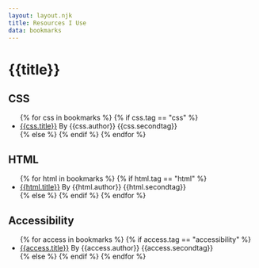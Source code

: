 ```yaml
---
layout: layout.njk
title: Resources I Use
data: bookmarks
---
```

<h1 class="text-3xl font-bold text-gray-700 uppercase">{{title}}</h1>

<article class="my-6">
<h2 class="text-2xl font-bold text-yellow-800"> CSS</h2>
<ul>
{% for css in bookmarks %}
{% if css.tag == "css" %}
<li class="p-3 bg-gray-50"><a href="{{css.url}}" aria-label="{{css.aria}}">{{css.title}}</a><span class="text-sm pl-8"> By {{css.author}}</span> <span class="float-none md:float-right  text-xs p-1 bg-yellow-400" aria-label="{{css.title}} is also in the category of {{css.secondtag}}">{{css.secondtag}}</li>
{% else %}
{% endif %}
{% endfor %}
</ul> 
</article> 

<article class="my-6">
<h2 class="text-2xl font-bold text-yellow-800"> HTML</h2>
<ul>
{% for html in bookmarks %}
{% if html.tag == "html" %}
<li class="bg-gray-50 p-3"><a href="{{html.url}}" aria-label="{{html.aria}}">{{html.title}}</a><span class="text-sm pl-8"> By {{html.author}}</span> <span class="float-none md:float-right text-xs p-1 bg-yellow-400" aria-label="{{html.title}} is also in the category of {{html.secondtag}}">{{html.secondtag}}</span></li> 
{% else %}
{% endif %}
{% endfor %}
</ul>
</article>

<article class="my-6">
<h2 class="text-2xl font-bold text-yellow-800"> Accessibility</h2>
<ul>
{% for access in bookmarks %}
{% if access.tag == "accessibility" %}
<li class="bg-gray-50 p-3"><a href="{{access.url}}" aria-label="{{access.aria}}">{{access.title}}</a><span class="text-sm pl-8"> By {{access.author}}</span> <span class="float-none md:float-right text-xs p-1 bg-yellow-400" aria-label="{{access.title}} is also in the category of {{access.secondtag}}">{{access.secondtag}}</span></li> 
{% else %}
{% endif %}
{% endfor %}
</ul>
</article>
